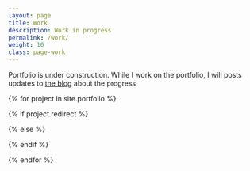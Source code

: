 ```yaml
---
layout: page
title: Work
description: Work in progress
permalink: /work/
weight: 10
class: page-work
---
```



Portfolio is under construction. While I work on the portfolio, I will posts updates to <a href="/blog/">the blog</a> about the progress.

{% for project in site.portfolio %}

{% if project.redirect %}
<!-- <div class="project">
    <div class="thumbnail">
        <a href="{{ project.redirect }}" target="_blank">
        {% if project.img %}
        <img class="thumbnail" src="{{ project.img }}"/>
        {% else %}
        <div class="thumbnail blankbox"></div>
        {% endif %}
        <span>
            <h1>{{ project.title }}</h1>
            <br/>
            <p>{{ project.description }}</p>
        </span>
        </a>
    </div>
</div> -->
{% else %}

<!-- <div class="project ">
    <div class="thumbnail">
        <a href="{{ site.baseurl }}{{ project.id }}">
        {% if project.img %}
        <img class="thumbnail" src="{{ project.img }}"/>
        {% else %}
        <div class="thumbnail blankbox"></div>
        {% endif %}
        <span>
            <h1>{{ project.title }}</h1>
            <br/>
            <p>{{ project.description }}</p>
        </span>
        </a>
    </div>
</div> -->

{% endif %}

{% endfor %}
